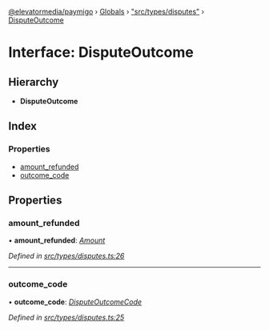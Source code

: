 [@elevatormedia/paymigo](../README.md) › [Globals](../globals.md) › ["src/types/disputes"](../modules/_src_types_disputes_.md) › [DisputeOutcome](_src_types_disputes_.disputeoutcome.md)

# Interface: DisputeOutcome

## Hierarchy

-   **DisputeOutcome**

## Index

### Properties

-   [amount_refunded](_src_types_disputes_.disputeoutcome.md#amount_refunded)
-   [outcome_code](_src_types_disputes_.disputeoutcome.md#outcome_code)

## Properties

### amount_refunded

• **amount_refunded**: _[Amount](_src_types_common_.amount.md)_

_Defined in [src/types/disputes.ts:26](https://github.com/ELEVATORmedia/paymigo/blob/a9a7ad7/src/types/disputes.ts#L26)_

---

### outcome_code

• **outcome_code**: _[DisputeOutcomeCode](../modules/_src_types_disputes_.md#disputeoutcomecode)_

_Defined in [src/types/disputes.ts:25](https://github.com/ELEVATORmedia/paymigo/blob/a9a7ad7/src/types/disputes.ts#L25)_
